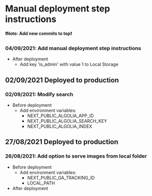 # Manual deployment step instructions
**❗️Note: Add new commits to top❗️**
### 04/09/2021: Add manual deployment step instructions
- After deployment
  - Add key 'is_admin' with value 1 to Local Storage
## 02/09/2021 Deployed to production
### 02/09/2021: Modify search
- Before deployment
  - Add environment variables:
      - NEXT_PUBLIC_ALGOLIA_APP_ID
      - NEXT_PUBLIC_ALGOLIA_SEARCH_KEY
      - NEXT_PUBLIC_ALGOLIA_INDEX
## 27/08/2021 Deployed to production
### 26/08/2021: Add option to serve images from local folder
- Before deployment
  - Add environment variables:
    - NEXT_PUBLIC_GA_TRACKING_ID
    - LOCAL_PATH
- After deployment
